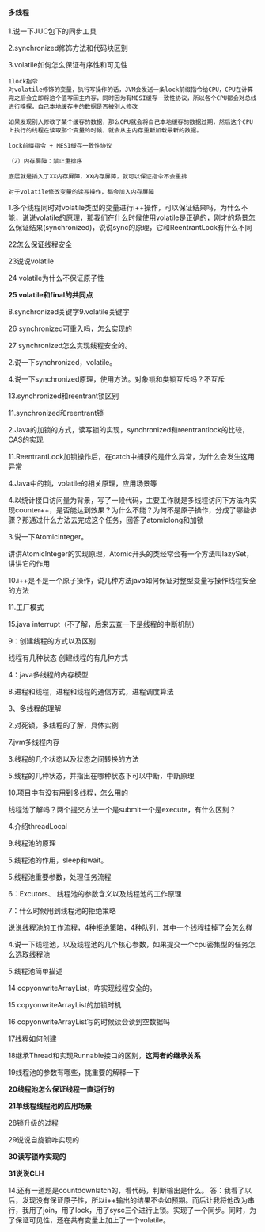 #### 多线程

1.说一下JUC包下的同步工具 	

2.synchronized修饰方法和代码块区别 	

3.volatile如何怎么保证有序性和可见性

```
1lock指令
对volatile修饰的变量，执行写操作的话，JVM会发送一条lock前缀指令给CPU，CPU在计算完之后会立即将这个值写回主内存，同时因为有MESI缓存一致性协议，所以各个CPU都会对总线进行嗅探，自己本地缓存中的数据是否被别人修改

如果发现别人修改了某个缓存的数据，那么CPU就会将自己本地缓存的数据过期，然后这个CPU上执行的线程在读取那个变量的时候，就会从主内存重新加载最新的数据。

lock前缀指令 + MESI缓存一致性协议

（2）内存屏障：禁止重排序

底层就是插入了XX内存屏障，XX内存屏障，就可以保证指令不会重排

对于volatile修改变量的读写操作，都会加入内存屏障
```

1.多个线程同时对volatile类型的变量进行i++操作，可以保证结果吗，为什么不能，说说volatile的原理，那我们在什么时候使用volatile是正确的，刚才的场景怎么保证结果(synchronized)，说说sync的原理，它和ReentrantLock有什么不同

22怎么保证线程安全 

23说说volatile 

24 volatile为什么不保证原子性 

**25 volatile和final的共同点**  

8.synchronized关键字9.volatile关键字

26 synchronized可重入吗，怎么实现的 

27 synchronized怎么实现线程安全的。 

2.说一下synchronized，volatile。

4.说一下synchronized原理，使用方法。对象锁和类锁互斥吗？不互斥 

13.synchronized和reentrant锁区别

11.synchronized和reentrant锁

2.Java的加锁的方式，读写锁的实现，synchronized和reentrantlock的比较，CAS的实现

11.ReentrantLock加锁操作后，在catch中捕获的是什么异常，为什么会发生这用异常

4.Java中的锁，volatile的相关原理，应用场景等

4.以统计接口访问量为背景，写了一段代码，主要工作就是多线程访问下方法内实现counter++，是否能达到效果？为什么不能？为何不是原子操作，分成了哪些步骤？那通过什么方法去完成这个任务，回答了atomiclong和加锁

3.说一下AtomicInteger。

讲讲AtomicInteger的实现原理，Atomic开头的类经常会有一个方法叫lazySet，讲讲它的作用

10.i++是不是一个原子操作，说几种方法java如何保证对整型变量写操作线程安全的方法 

11.工厂模式

15.java interrupt（不了解，后来去查一下是线程的中断机制）

9：创建线程的方式以及区别

线程有几种状态
创建线程的有几种方式

4：java多线程的内存模型

8.进程和线程，进程和线程的通信方式，进程调度算法 

3、多线程的理解

2.对死锁，多线程的了解，具体实例

7.jvm多线程内存

3.线程的几个状态以及状态之间转换的方法

5.线程的几种状态，并指出在哪种状态下可以中断，中断原理

10.项目中有没有用到多线程，怎么用的

线程池了解吗？两个提交方法一个是submit一个是execute，有什么区别？

4.介绍threadLocal

9.线程池的原理

5.线程池的作用，sleep和wait。

5.线程池重要参数，处理任务流程

6：Excutors、 线程池的参数含义以及线程池的工作原理

7：什么时候用到线程池的拒绝策略

说说线程池的工作流程，4种拒绝策略，4种队列，其中一个线程挂掉了会怎么样

4.说一下线程池，以及线程池的几个核心参数，如果提交一个cpu密集型的任务怎么选取线程池 		

5.线程池简单描述

14 copyonwriteArrayList，咋实现线程安全的。 

15 copyonwriteArrayList的加锁时机

16 copyonwriteArrayList写的时候读会读到空数据吗  

17线程如何创建 

18继承Thread和实现Runnable接口的区别，**这两者的继承关系**  

19线程池的参数有哪些，挑重要的解释一下 

**20线程池怎么保证线程一直运行的**  

**21单线程线程池的应用场景**  

28锁升级的过程 

29说说自旋锁咋实现的 

**30读写锁咋实现的**  

**31说说CLH**

14.还有一道题是countdownlatch的，看代码，判断输出是什么。
答：我看了以后，发现没有保证原子性，所以i++输出的结果不会如预期。而后让我将他改为串行，我用了join，用了lock，用了sysc三个进行上锁。实现了一个同步。同时，为了保证可见性，还在共有变量上加上了一个volatile。